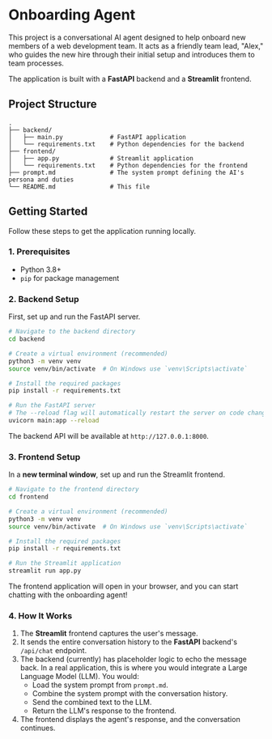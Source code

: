 # Onboarding Agent

This project is a conversational AI agent designed to help onboard new members of a web development team. It acts as a friendly team lead, "Alex," who guides the new hire through their initial setup and introduces them to team processes.

The application is built with a **FastAPI** backend and a **Streamlit** frontend.

## Project Structure

```
.
├── backend/
│   ├── main.py             # FastAPI application
│   └── requirements.txt    # Python dependencies for the backend
├── frontend/
│   ├── app.py              # Streamlit application
│   └── requirements.txt    # Python dependencies for the frontend
├── prompt.md               # The system prompt defining the AI's persona and duties
└── README.md               # This file
```

## Getting Started

Follow these steps to get the application running locally.

### 1. Prerequisites

*   Python 3.8+
*   `pip` for package management

### 2. Backend Setup

First, set up and run the FastAPI server.

```bash
# Navigate to the backend directory
cd backend

# Create a virtual environment (recommended)
python3 -m venv venv
source venv/bin/activate  # On Windows use `venv\Scripts\activate`

# Install the required packages
pip install -r requirements.txt

# Run the FastAPI server
# The --reload flag will automatically restart the server on code changes.
uvicorn main:app --reload
```

The backend API will be available at `http://127.0.0.1:8000`.

### 3. Frontend Setup

In a **new terminal window**, set up and run the Streamlit frontend.

```bash
# Navigate to the frontend directory
cd frontend

# Create a virtual environment (recommended)
python3 -m venv venv
source venv/bin/activate  # On Windows use `venv\Scripts\activate`

# Install the required packages
pip install -r requirements.txt

# Run the Streamlit application
streamlit run app.py
```

The frontend application will open in your browser, and you can start chatting with the onboarding agent!

### 4. How It Works

1.  The **Streamlit** frontend captures the user's message.
2.  It sends the entire conversation history to the **FastAPI** backend's `/api/chat` endpoint.
3.  The backend (currently) has placeholder logic to echo the message back. In a real application, this is where you would integrate a Large Language Model (LLM). You would:
    *   Load the system prompt from `prompt.md`.
    *   Combine the system prompt with the conversation history.
    *   Send the combined text to the LLM.
    *   Return the LLM's response to the frontend.
4.  The frontend displays the agent's response, and the conversation continues. 